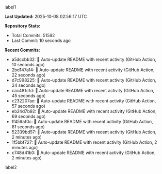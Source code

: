 
label1 
<!-- ACTIVITY_START -->
**Last Updated:** 2025-10-08 02:56:17 UTC

**Repository Stats:**
- Total Commits: 51562
- Last Commit: 10 seconds ago

**Recent Commits:**
- a5dccbb32: 🤖 Auto-update README with recent activity (GitHub Action, 10 seconds ago)
- 2bd147a14: 🤖 Auto-update README with recent activity (GitHub Action, 22 seconds ago)
- d7c998225: 🤖 Auto-update README with recent activity (GitHub Action, 34 seconds ago)
- cac481c1d: 🤖 Auto-update README with recent activity (GitHub Action, 45 seconds ago)
- c232207ae: 🤖 Auto-update README with recent activity (GitHub Action, 57 seconds ago)
- eb24d7b92: 🤖 Auto-update README with recent activity (GitHub Action, 69 seconds ago)
- ff459af0c: 🤖 Auto-update README with recent activity (GitHub Action, 81 seconds ago)
- 52339bd57: 🤖 Auto-update README with recent activity (GitHub Action, 2 minutes ago)
- 1f5bbf727: 🤖 Auto-update README with recent activity (GitHub Action, 2 minutes ago)
- c748d41b0: 🤖 Auto-update README with recent activity (GitHub Action, 2 minutes ago)
<!-- ACTIVITY_END -->

label2
